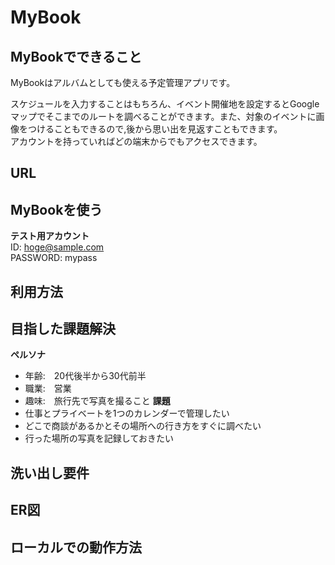 # MyBook

## MyBookでできること
MyBookはアルバムとしても使える予定管理アプリです。  

スケジュールを入力することはもちろん、イベント開催地を設定するとGoogleマップでそこまでのルートを調べることができます。また、対象のイベントに画像をつけることもできるので,後から思い出を見返すこともできます。  
アカウントを持っていればどの端末からでもアクセスできます。

## URL

## MyBookを使う
**テスト用アカウント**  
ID: hoge@sample.com  
PASSWORD: mypass

## 利用方法

## 目指した課題解決
**ペルソナ**
- 年齢:　20代後半から30代前半
- 職業:　営業
- 趣味:　旅行先で写真を撮ること
**課題**
- 仕事とプライベートを1つのカレンダーで管理したい
- どこで商談があるかとその場所への行き方をすぐに調べたい
- 行った場所の写真を記録しておきたい

## 洗い出し要件

## ER図

## ローカルでの動作方法
